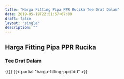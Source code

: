 ```yaml
---
title: "Harga Fitting Pipa PPR Rucika Tee Drat Dalam"
date: 2019-05-19T22:51:57+07:00
draft: false
layout: "single"
description: ""
---
```


## Harga Fitting Pipa PPR Rucika
### Tee Drat Dalam
{{<kontak-button>}}
{{< partial "harga-fitting-ppr/tdd" >}}

